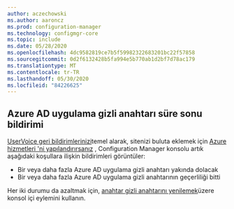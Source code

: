 ```yaml
---
author: aczechowski
ms.author: aaroncz
ms.prod: configuration-manager
ms.technology: configmgr-core
ms.topic: include
ms.date: 05/28/2020
ms.openlocfilehash: 4dc9582819ce7b5f59982322683201bc22f57858
ms.sourcegitcommit: 0d2f6132428b5fa994e5b770ab1d2bf7d78ac179
ms.translationtype: MT
ms.contentlocale: tr-TR
ms.lasthandoff: 05/30/2020
ms.locfileid: "84226625"
---
```

## <a name="notification-for-azure-ad-app-secret-key-expiration"></a><a name="bkmk_alertkey"></a>Azure AD uygulama gizli anahtarı süre sonu bildirimi

<!--6386392-->

[UserVoice geri bildirimlerinizi](https://configurationmanager.uservoice.com/forums/300492/suggestions/40438012)temel alarak, sitenizi buluta eklemek için [Azure hizmetleri 'ni yapılandırırsanız](../../../../servers/deploy/configure/azure-services-wizard.md) , Configuration Manager konsolu artık aşağıdaki koşullara ilişkin bildirimleri görüntüler:

- Bir veya daha fazla Azure AD uygulama gizli anahtarı yakında dolacak
- Bir veya daha fazla Azure AD uygulama gizli anahtarının geçerliliği bitti

Her iki durumu da azaltmak için, [anahtar gizli anahtarını yenilemek](../../../../servers/deploy/configure/azure-services-wizard.md#bkmk_renew)üzere konsol içi eylemini kullanın.
